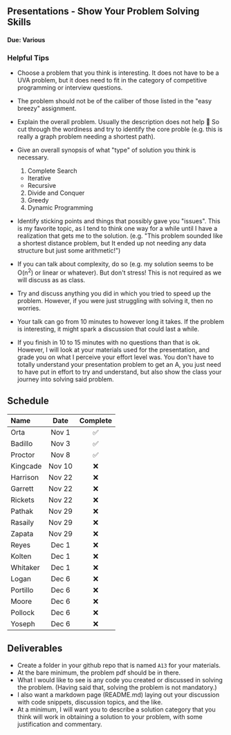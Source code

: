 ## Presentations - Show Your Problem Solving Skills
#### Due: Various

### Helpful Tips

- Choose a problem that you think is interesting. It does not have to be a UVA problem, but it does need to fit in the category of competitive programming or interview questions. 
- The problem should not be of the caliber of those listed in the "easy breezy" assignment.
- Explain the overall problem. Usually the description does not help 🙂 So cut through the wordiness and try to identify the core proble (e.g. this is really a graph problem needing a shortest path).
- Give an overall synopsis of what "type" of solution you think is necessary.

  1. Complete Search
    - Iterative 
    - Recursive 
  2. Divide and Conquer
  3. Greedy
  4. Dynamic Programming


- Identify sticking points and things that possibly gave you "issues". This is my favorite topic, as I tend to think one way for a while until I have a realization that gets me to the solution. (e.g. "This problem sounded like a shortest distance problem, but It ended up not needing any data structure but just some arithmetic!")
- If you can talk about complexity, do so (e.g. my solution seems to be O(n<sup>2</sup>) or linear or whatever). But don't stress! This is not required as we will discuss as as class.
- Try and discuss anything you did in which you tried to speed up the problem. However, if you were just struggling with solving it, then no worries.
- Your talk can go from 10 minutes to however long it takes. If the problem is interesting, it might spark a discussion that could last a while. 
- If you finish in 10 to 15 minutes with no questions than that is ok. However, I will look at your materials used for the presentation, and grade you on what I perceive your effort level was. You don't have to totally understand your presentation problem to get an A, you just need to have put in effort to try and understand, but also show the class your journey into solving said problem.

## Schedule

| Name     |  Date  | Complete |
| :------- | :----: | :------: |
| Orta     | Nov 1  |    ✅     |
| Badillo  | Nov 3  |    ✅     |
| Proctor  | Nov 8  |    ✅     |
| Kingcade | Nov 10 |    ❌     |
| Harrison | Nov 22 |    ❌     |
| Garrett  | Nov 22 |    ❌     |
| Rickets  | Nov 22 |    ❌     |
| Pathak   | Nov 29 |    ❌     |
| Rasaily  | Nov 29 |    ❌     |
| Zapata   | Nov 29 |    ❌     |
| Reyes    | Dec 1  |    ❌     |
| Kolten   | Dec 1  |    ❌     |
| Whitaker | Dec 1  |    ❌     |
| Logan    | Dec 6  |    ❌     |
| Portillo | Dec 6  |    ❌     |
| Moore    | Dec 6  |    ❌     |
| Pollock  | Dec 6  |    ❌     |
| Yoseph   | Dec 6  |    ❌     |

## Deliverables

- Create a folder in your github repo that is named `A13` for your materials.
- At the bare minimum, the problem pdf should be in there.
- What I would like to see is any code you created or discussed in solving the problem. (Having said that, solving the problem is not mandatory.) 
- I also want a markdown page (README.md) laying out your discussion with code snippets, discussion topics, and the like. 
- At a minimum, I will want you to describe a solution category that you think will work in obtaining a solution to your problem, with some justification and commentary. 
